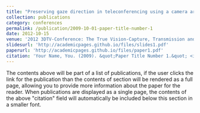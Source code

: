 ```yaml
---
title: "Preserving gaze direction in teleconferencing using a camera array and a spherical display"
collection: publications
category: conferences
permalink: /publication/2009-10-01-paper-title-number-1
date: 2012-10-15
venue: '2012 3DTV-Conference: The True Vision-Capture, Transmission and Display of 3D Video (3DTV-CON)'
slidesurl: 'http://academicpages.github.io/files/slides1.pdf'
paperurl: 'http://academicpages.github.io/files/paper1.pdf'
citation: 'Your Name, You. (2009). &quot;Paper Title Number 1.&quot; <i>Journal 1</i>. 1(1).'
---
```


The contents above will be part of a list of publications, if the user clicks the link for the publication than the contents of section will be rendered as a full page, allowing you to provide more information about the paper for the reader. When publications are displayed as a single page, the contents of the above "citation" field will automatically be included below this section in a smaller font.
